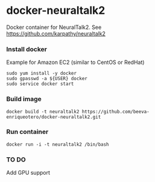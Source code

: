 # docker-neuraltalk2
Docker container for NeuralTalk2. See https://github.com/karpathy/neuraltalk2 

### Install docker
Example for Amazon EC2 (similar to CentOS or RedHat)

```
sudo yum install -y docker
sudo gpasswd -a ${USER} docker
sudo service docker start
```

### Build image
```
docker build -t neuraltalk2 https://github.com/beeva-enriqueotero/docker-neuraltalk2.git
```

### Run container
```
docker run -i -t neuraltalk2 /bin/bash
```

### TO DO
Add GPU support

